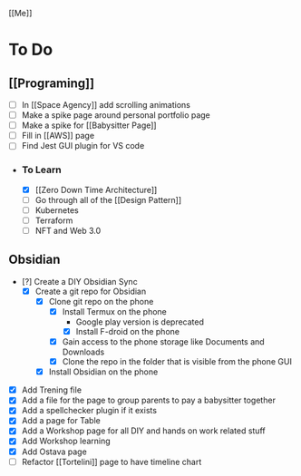 [[Me]]

# To Do

## [[Programing]]
- [ ] In [[Space Agency]] add scrolling animations
- [ ] Make a spike page around personal portfolio page
- [ ] Make a spike for [[Babysitter Page]]
- [ ] Fill in [[AWS]] page
- [ ] Find Jest GUI plugin for VS code
- ### To Learn
	- [x] [[Zero Down Time Architecture]]
	- [ ] Go through all of the [[Design Pattern]]
	- [ ] Kubernetes
	- [ ] Terraform
	- [ ] NFT and Web 3.0

## Obsidian
- [?] Create a DIY Obsidian Sync
	- [x] Create a git repo for Obsidian
		- [x] Clone git repo on the phone
			- [x] Install Termux on the phone
				- Google play version is deprecated
				- [x] Install F-droid on the phone
			- [x] Gain access to the phone storage like Documents and Downloads
			- [x] Clone the repo in the folder that is visible from the phone GUI
		- [x] Install Obsidian on the phone
- [x] Add Trening file
- [x] Add a file for the page to group parents to pay a babysitter together
- [x] Add a spellchecker plugin if it exists
- [x] Add a page for Table
- [x] Add a Workshop page for all DIY and hands on work related stuff
- [x] Add Workshop learning
- [x] Add Ostava page
- [ ] Refactor [[Tortelini]] page to have timeline chart
